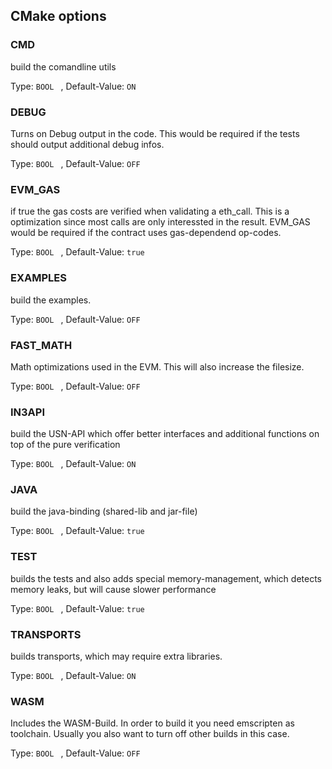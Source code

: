 ## CMake options

### CMD

  build the comandline utils

  Type: `BOOL ` ,    Default-Value: `ON`


### DEBUG

  Turns on Debug output in the code. This would be required if the tests should output additional debug infos.

  Type: `BOOL ` ,    Default-Value: `OFF`


### EVM_GAS

  if true the gas costs are verified when validating a eth_call. This is a optimization since most calls are only interessted in the result. EVM_GAS would be required if the contract uses gas-dependend op-codes.

  Type: `BOOL ` ,    Default-Value: `true`


### EXAMPLES

  build the examples.

  Type: `BOOL ` ,    Default-Value: `OFF`


### FAST_MATH

  Math optimizations used in the EVM. This will also increase the filesize.

  Type: `BOOL ` ,    Default-Value: `OFF`


### IN3API

  build the USN-API which offer better interfaces and additional functions on top of the pure verification

  Type: `BOOL ` ,    Default-Value: `ON`


### JAVA

  build the java-binding (shared-lib and jar-file)

  Type: `BOOL ` ,    Default-Value: `true`


### TEST

  builds the tests and also adds special memory-management, which detects memory leaks, but will cause slower performance

  Type: `BOOL ` ,    Default-Value: `true`


### TRANSPORTS

  builds transports, which may require extra libraries.

  Type: `BOOL ` ,    Default-Value: `ON`


### WASM

  Includes the WASM-Build. In order to build it you need emscripten as toolchain. Usually you also want to turn off other builds in this case.

  Type: `BOOL ` ,    Default-Value: `OFF`


